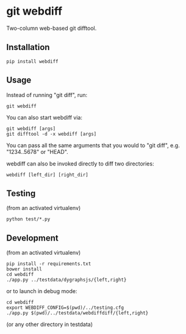 git webdiff
===========

Two-column web-based git difftool.

Installation
------------

    pip install webdiff

Usage
-----

Instead of running "git diff", run:

    git webdiff

You can also start webdiff via:

    git webdiff [args]
    git difftool -d -x webdiff [args]

You can pass all the same arguments that you would to "git diff", e.g.
"1234..5678" or "HEAD".

webdiff can also be invoked directly to diff two directories:

    webdiff [left_dir] [right_dir]

Testing
-------

(from an activated virtualenv)

    python test/*.py

Development
-----------

(from an activated virtualenv)

    pip install -r requirements.txt
    bower install
    cd webdiff
    ./app.py ../testdata/dygraphsjs/{left,right}

or to launch in debug mode:

    cd webdiff
    export WEBDIFF_CONFIG=$(pwd)/../testing.cfg
    ./app.py $(pwd)/../testdata/webdiffdiff/{left,right}

(or any other directory in testdata)

